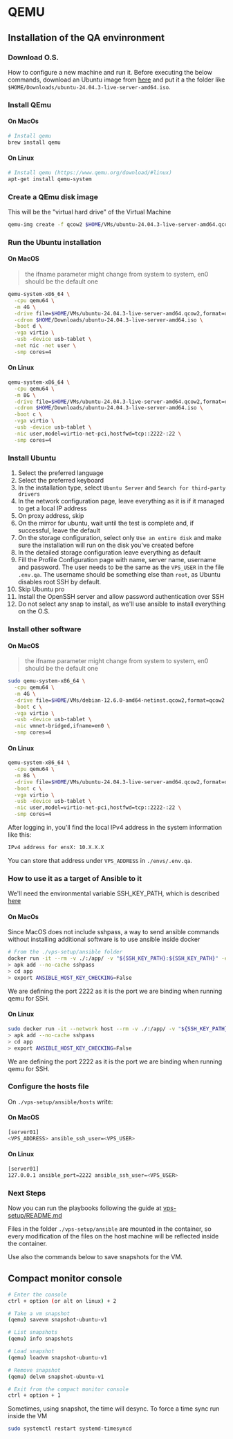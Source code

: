 # QEMU

## Installation of the QA envinronment

### Download O.S.

How to configure a new machine and run it. Before executing the below commands, download an Ubuntu image from [here](https://ubuntu.com/download/server) and put it a the folder like `$HOME/Downloads/ubuntu-24.04.3-live-server-amd64.iso`.

### Install QEmu

#### On MacOs

```bash
# Install qemu
brew install qemu
```

#### On Linux

```bash
# Install qemu (https://www.qemu.org/download/#linux)
apt-get install qemu-system
```

### Create a QEmu disk image

This will be the "virtual hard drive" of the Virtual Machine

```bash
qemu-img create -f qcow2 $HOME/VMs/ubuntu-24.04.3-live-server-amd64.qcow2 10G
```

### Run the Ubuntu installation

#### On MacOS

> the ifname parameter might change from system to system, en0 should be the default one

```bash
qemu-system-x86_64 \
  -cpu qemu64 \
  -m 4G \
  -drive file=$HOME/VMs/ubuntu-24.04.3-live-server-amd64.qcow2,format=qcow2 \
  -cdrom $HOME/Downloads/ubuntu-24.04.3-live-server-amd64.iso \
  -boot d \
  -vga virtio \
  -usb -device usb-tablet \
  -net nic -net user \
  -smp cores=4
```

#### On Linux

```bash
qemu-system-x86_64 \
  -cpu qemu64 \
  -m 8G \
  -drive file=$HOME/VMs/ubuntu-24.04.3-live-server-amd64.qcow2,format=qcow2 \
  -cdrom $HOME/Downloads/ubuntu-24.04.3-live-server-amd64.iso \
  -boot c \
  -vga virtio \
  -usb -device usb-tablet \
  -nic user,model=virtio-net-pci,hostfwd=tcp::2222-:22 \
  -smp cores=4
```

### Install Ubuntu

1. Select the preferred language
2. Select the preferred keyboard
3. In the installation type, select `Ubuntu Server` and `Search for third-party drivers`
4. In the network configuration page, leave everything as it is if it managed to get a local IP address
5. On proxy address, skip
6. On the mirror for ubuntu, wait until the test is complete and, if successful, leave the default
7. On the storage configuration, select only `Use an entire disk` and make sure the installation will run on the disk you've created before
8. In the detailed storage configuration leave everything as default
9. Fill the Profile Configuration page with name, server name, username and password. The user needs to be the same as the `VPS_USER` in the file `.env.qa`. The username should be something else than `root`, as Ubuntu disables root SSH by default.
10. Skip Ubuntu pro
11. Install the OpenSSH server and allow password authentication over SSH
12. Do not select any snap to install, as we'll use ansible to install everything on the O.S.

### Install other software

#### On MacOS

> the ifname parameter might change from system to system, en0 should be the default one

```bash
sudo qemu-system-x86_64 \
  -cpu qemu64 \
  -m 4G \
  -drive file=$HOME/VMs/debian-12.6.0-amd64-netinst.qcow2,format=qcow2 \
  -boot c \
  -vga virtio \
  -usb -device usb-tablet \
  -nic vmnet-bridged,ifname=en0 \
  -smp cores=4
```

#### On Linux

```bash
qemu-system-x86_64 \
  -cpu qemu64 \
  -m 8G \
  -drive file=$HOME/VMs/ubuntu-24.04.3-live-server-amd64.qcow2,format=qcow2 \
  -boot c \
  -vga virtio \
  -usb -device usb-tablet \
  -nic user,model=virtio-net-pci,hostfwd=tcp::2222-:22 \
  -smp cores=4
```

After logging in, you'll find the local IPv4 address in the system information like this:

```bash
IPv4 address for ensX: 10.X.X.X
```

You can store that address under `VPS_ADDRESS` in `./envs/.env.qa`.

### How to use it as a target of Ansible to it

We'll need the environmental variable SSH_KEY_PATH, which is described [here](../vps-setup/README.md)

#### On MacOs

Since MacOS does not include sshpass, a way to send ansible commands without installing additional software is to use ansible inside docker

```bash
# From the ./vps-setup/ansible folder
docker run -it --rm -v ./:/app/ -v "${SSH_KEY_PATH}:${SSH_KEY_PATH}" -e SSH_KEY_PATH=${SSH_KEY_PATH} alpine/ansible:2.18.6 sh
> apk add --no-cache sshpass
> cd app
> export ANSIBLE_HOST_KEY_CHECKING=False
```

We are defining the port 2222 as it is the port we are binding when running qemu for SSH.

#### On Linux

```bash
sudo docker run -it --network host --rm -v ./:/app/ -v "${SSH_KEY_PATH}:${SSH_KEY_PATH}" -e SSH_KEY_PATH=${SSH_KEY_PATH} alpine/ansible:2.18.6 sh
> apk add --no-cache sshpass
> cd app
> export ANSIBLE_HOST_KEY_CHECKING=False
```

We are defining the port 2222 as it is the port we are binding when running qemu for SSH.

### Configure the hosts file

On `./vps-setup/ansible/hosts` write:

#### On MacOS

```bash
[server01]
<VPS_ADDRESS> ansible_ssh_user=<VPS_USER>
```

#### On Linux

```bash
[server01]
127.0.0.1 ansible_port=2222 ansible_ssh_user=<VPS_USER>
```

### Next Steps

Now you can run the playbooks following the guide at [vps-setup/README.md](../vps-setup/README.md)

Files in the folder `./vps-setup/ansible` are mounted in the container, so every modification of the files on the host machine will be reflected inside the container.

Use also the commands below to save snapshots for the VM.

## Compact monitor console

```bash
# Enter the console
ctrl + option (or alt on linux) + 2

# Take a vm snapshot
(qemu) savevm snapshot-ubuntu-v1

# List snapshots
(qemu) info snapshots

# Load snapshot
(qemu) loadvm snapshot-ubuntu-v1

# Remove snapshot
(qemu) delvm snapshot-ubuntu-v1

# Exit from the compact monitor console
ctrl + option + 1
```

Sometimes, using snapshot, the time will desync. To force a time sync run inside the VM

```bash
sudo systemctl restart systemd-timesyncd
```
